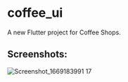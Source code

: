 # coffee_ui

A new Flutter project for Coffee Shops.

## Screenshots:
![Screenshot_1669183991](https://user-images.githubusercontent.com/97155560/203482761-e2aad9db-cce8-41fb-b3ec-5fbc0c8700ac.png)
17


